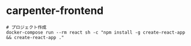 # carpenter-frontend

```
# プロジェクト作成
docker-compose run --rm react sh -c "npm install -g create-react-app && create-react-app ."
```